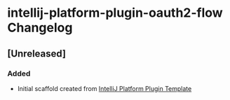 <!-- Keep a Changelog guide -> https://keepachangelog.com -->

# intellij-platform-plugin-oauth2-flow Changelog

## [Unreleased]
### Added
- Initial scaffold created from [IntelliJ Platform Plugin Template](https://github.com/JetBrains/intellij-platform-plugin-template)
